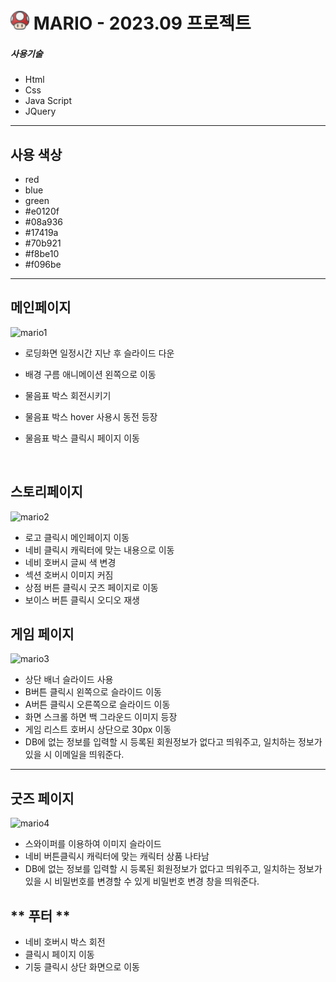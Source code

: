 










<h1><img src="./img/icon.png" width="30px"> MARIO - 2023.09 프로젝트</h1>

##### 사용기술

- Html
- Css
- Java Script
- JQuery


---

## 사용 색상

- red
- blue
- green
- #e0120f
- #08a936
- #17419a
- #70b921
- #f8be10
- #f096be
---

## **메인페이지**

![mario1](https://github.com/sungjunhyuck/portfolio/assets/146051592/aba604b0-5ae1-42c7-9de7-c276b91e2f0d)

- 로딩화면 일정시간 지난 후 슬라이드 다운
- 배경 구름 애니메이션 왼쪽으로 이동
- 물음표 박스 회전시키기
- 물음표 박스 hover 사용시 동전 등장
- 물음표 박스 클릭시 페이지 이동

  <br>

## **스토리페이지**

![mario2](https://github.com/sungjunhyuck/portfolio/assets/146051592/e3522513-ff9e-492b-bf92-820c39c06fd5)
- 로고 클릭시 메인페이지 이동 
- 네비 클릭시 캐릭터에 맞는 내용으로 이동
- 네비 호버시 글씨 색 변경
- 섹션 호버시 이미지 커짐
- 상점 버튼 클릭시 굿즈 페이지로 이동
- 보이스 버튼 클릭시 오디오 재생



## **게임 페이지**

![mario3](https://github.com/sungjunhyuck/portfolio/assets/146051592/e4ba331e-d1b2-4eb6-9c77-0501876ca933)


- 상단 배너 슬라이드 사용 
- B버튼 클릭시 왼쪽으로 슬라이드 이동
- A버튼 클릭시 오른쪽으로 슬라이드 이동
- 화면 스크롤 하면  백 그라운드 이미지 등장
- 게임 리스트 호버시 상단으로 30px 이동
- DB에 없는 정보를 입력할 시 등록된 회원정보가 없다고 띄워주고, 일치하는 정보가 있을 시 이메일을 띄워준다.

---

## **굿즈 페이지**

![mario4](https://github.com/sungjunhyuck/portfolio/assets/146051592/57816b08-0f86-4fef-9d0b-423ad092b456)


- 스와이퍼를 이용하여 이미지 슬라이드  
- 네비 버튼클릭시 캐릭터에 맞는 캐릭터 상품 나타남
- DB에 없는 정보를 입력할 시 등록된 회원정보가 없다고 띄워주고, 일치하는 정보가 있을 시 비밀번호를 변경할 수 있게 비밀번호 변경 창을 띄워준다.


## ** 푸터 **
- 네비 호버시 박스 회전
- 클릭시 페이지 이동
- 기둥 클릭시 상단 화면으로 이동
